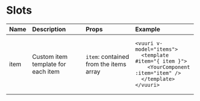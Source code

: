 # Slots

<table>
    <thead>
        <tr>
            <th style="text-align: left;">
                Name
            </th>
            <th style="text-align: left;">
                Description
            </th>
            <th style="text-align: left;">
                Props
            </th>
            <th style="text-align: left;">
                Example
            </th>
        </tr>
    </thead>
    <tbody>
        <tr>
            <td style="text-align: left;">
                item
            </td>
            <td style="text-align: left;">
                Custom item template for each item
            </td>
            <td style="text-align: left;">
                <code>item</code>: contained from the items array
            </td>
            <td style="text-align: left;">
                <div class="pre-code">
                        <div class="language-vue extra-class">
          <pre class="language-vue"><code><span class="token tag"><span class="token tag"><span class="token punctuation">&lt;</span>vuuri</span> <span class="token attr-name">v-model</span><span class="token attr-value"><span class="token punctuation attr-equals">=</span><span class="token punctuation">"</span>items<span class="token punctuation">"</span></span><span class="token punctuation">&gt;</span></span>
  <span class="token tag"><span class="token tag"><span class="token punctuation">&lt;</span>template</span> <span class="token attr-name">#item</span><span class="token attr-value"><span class="token punctuation attr-equals">=</span><span class="token punctuation">"</span>{ item }<span class="token punctuation">"</span></span><span class="token punctuation">&gt;</span></span>
    <span class="token tag"><span class="token tag"><span class="token punctuation">&lt;</span>YourComponent</span> <span class="token attr-name">:item</span><span class="token attr-value"><span class="token punctuation attr-equals">=</span><span class="token punctuation">"</span>item<span class="token punctuation">"</span></span> <span class="token punctuation">/&gt;</span></span>
  <span class="token tag"><span class="token tag"><span class="token punctuation">&lt;/</span>template</span><span class="token punctuation">&gt;</span></span>
<span class="token tag"><span class="token tag"><span class="token punctuation">&lt;/</span>vuuri</span><span class="token punctuation">&gt;</span></span>
</code></pre></div>
                      </div>
            </td>
        </tr>
    </tbody>
</table>